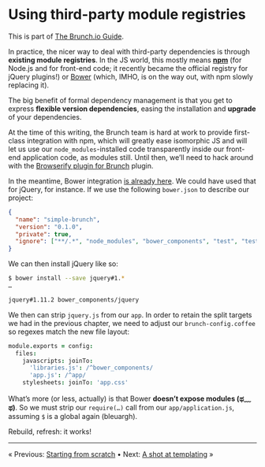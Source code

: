 # Using third-party module registries

This is part of [The Brunch.io Guide](../../README.md).

In practice, the nicer way to deal with third-party dependencies is through **existing module registries**.  In the JS world, this mostly means **[npm](https://www.npmjs.com/)** (for Node.js and for front-end code; it recently became the official registry for jQuery plugins!) or [Bower](http://bower.io/) (which, IMHO, is on the way out, with npm slowly replacing it).

The big benefit of formal dependency management is that you get to express **flexible version dependencies**, easing the installation and **upgrade** of your dependencies.

At the time of this writing, the Brunch team is hard at work to provide first-class integration with npm, which will greatly ease isomorphic JS and will let us use our `node_modules`-installed code transparently inside our front-end application code, as modules still.  Until then, we’ll need to hack around with the [Browserify plugin for Brunch](https://www.npmjs.com/package/browserify-brunch) plugin.

In the meantime, Bower integration [is already here](https://github.com/brunch/brunch/blob/stable/docs/faq.md#how-to-use-bower).  We could have used that for jQuery, for instance.  If we use the following `bower.json` to describe our project:

```json
{
  "name": "simple-brunch",
  "version": "0.1.0",
  "private": true,
  "ignore": ["**/.*", "node_modules", "bower_components", "test", "tests"]
}
```

We can then install jQuery like so:

```sh
$ bower install --save jquery#1.*
…

jquery#1.11.2 bower_components/jquery
```

We then can strip `jquery.js` from our `app`.  In order to retain the split targets we had in the previous chapter, we need to adjust our `brunch-config.coffee` so regexes match the new file layout:

```coffeescript
module.exports = config:
  files:
    javascripts: joinTo:
      'libraries.js': /^bower_components/
      'app.js': /^app/
    stylesheets: joinTo: 'app.css'
```

What’s more (or less, actually) is that Bower **doesn’t expose modules (ಥ﹏ಥ)**.  So we must strip our `require(…)` call from our `app/application.js`, assuming `$` is a global again (bleuargh).

Rebuild, refresh: it works!

----

« Previous: [Starting from scratch](chapter04-starting-from-scratch.md) • Next: [A shot at templating](chapter06-a-shot-at-templating.md) »

